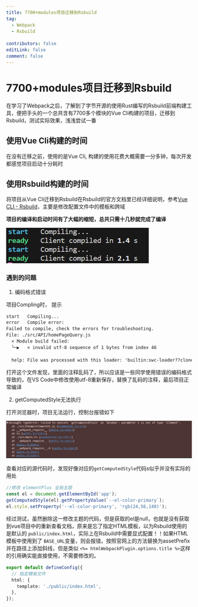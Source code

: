 ```yaml
---
title: 7700+modules项目迁移到Rsbuild
tag:
  - Webpack
  - Rsbuild

contributors: false
editLink: false
comment: false
---
```




# 7700+modules项目迁移到Rsbuild

在学习了Webpack之后，了解到了字节开源的使用Rust编写的Rsbuild前端构建工具，便把手头的一个总共含有7700多个模块的Vue Cli构建的项目，迁移到Rsbuild，测试实际效果，浅浅尝试一番

## 使用Vue Cli构建的时间

在没有迁移之前，使用的是Vue Cli, 构建的使用花费大概需要一分多钟，每次开发都感觉项目启动十分耗时

## 使用Rsbuild构建的时间

将项目从Vue Cli迁移到Rsbuild在Rsbuild的官方文档里已经详细说明，参考[Vue CLI - Rsbuild](https://rsbuild.dev/zh/guide/migration/vue-cli)，主要是修改配置文件中的模板和跨域

**项目的编译和启动时间有了大幅的缩短，总共只需十几秒就完成了编译**

![image-20240218104252030](images/image-20240218104252030.png)

### 遇到的问题

1. 编码格式错误

项目Compling时， 提示

```txt
start   Compiling...
error   Compile error: 
Failed to compile, check the errors for troubleshooting.
File: ./src/API/homePageQuery.js
  × Module build failed:
  ╰─▶   × invalid utf-8 sequence of 1 bytes from index 46

  help: File was processed with this loader: 'builtin:swc-loader??clonedRuleSet-2.use[0]'
```

打开这个文件发现，里面的注释乱码了，所以应该是一些同学使用错误的编码格式导致的，在VS Code中修改使用utf-8重新保存，替换了乱码的注释，最后项目正常编译

2. getComputedStyle无法执行

打开浏览器时，项目无法运行，控制台报错如下

![image-20240218102545922](images/image-20240218102545922.png)

查看对应的源代码时，发现好像对应的`getComputedStyle`代码s似乎并没有实际的用处

```js
//修改 elementPlus 全局主题
const el = document.getElementById('app');
getComputedStyle(el).getPropertyValue(`--el-color-primary`);
el.style.setProperty('--el-color-primary', 'rgb(24,56,140)');
```

经过测试，虽然删除这一修改主题的代码，但是获取的el是null，也就是没有获取到vue项目中的重新查看文档，原来是忘了指定HTML模板，以为Rsbuild使用的是默认的 `public/index.html`，实际上在Rsbuild中需要显式配置！！如果HTML模板中使用到了 `BASE_URL`变量，则会报错，按照官网上的方法替换为assetPrefix并在路径上添加斜线，但是类似 `<%= htmlWebpackPlugin.options.title %>`这样的引用确实能直接使用，不需要修改的。

```typescript
export default defineConfig({
  // 指定模板文件
  html: {
    template: './public/index.html',
  },
});
```

